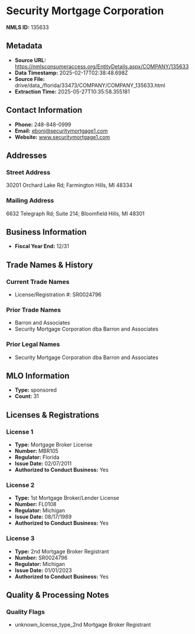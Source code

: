 # Security Mortgage Corporation

**NMLS ID:** 135633

## Metadata
- **Source URL:** https://nmlsconsumeraccess.org/EntityDetails.aspx/COMPANY/135633
- **Data Timestamp:** 2025-02-17T02:38:48.698Z
- **Source File:** drive/data_/florida/33473/COMPANY/COMPANY_135633.html
- **Extraction Time:** 2025-05-27T10:35:58.355181

## Contact Information
- **Phone:** 248-848-0999
- **Email:** eboni@securitymortgage1.com
- **Website:** www.securitymortgage1.com

## Addresses
### Street Address
30201 Orchard Lake Rd; Farmington Hills, MI 48334

### Mailing Address
6632 Telegraph Rd; Suite 214; Bloomfield Hills, MI 48301

## Business Information
- **Fiscal Year End:** 12/31

## Trade Names & History
### Current Trade Names
- License/Registration #: SR0024796

### Prior Trade Names
- Barron and Associates
- Security Mortgage Corporation dba Barron and Associates

### Prior Legal Names
- Security Mortgage Corporation dba Barron and Associates

## MLO Information
- **Type:** sponsored
- **Count:** 31

## Licenses & Registrations

### License 1
- **Type:** Mortgage Broker License
- **Number:** MBR105
- **Regulator:** Florida
- **Issue Date:** 02/07/2011
- **Authorized to Conduct Business:** Yes

### License 2
- **Type:** 1st Mortgage Broker/Lender License
- **Number:** FL0108
- **Regulator:** Michigan
- **Issue Date:** 08/17/1989
- **Authorized to Conduct Business:** Yes

### License 3
- **Type:** 2nd Mortgage Broker Registrant
- **Number:** SR0024796
- **Regulator:** Michigan
- **Issue Date:** 01/01/2023
- **Authorized to Conduct Business:** Yes

## Quality & Processing Notes
### Quality Flags
- unknown_license_type_2nd Mortgage Broker Registrant
